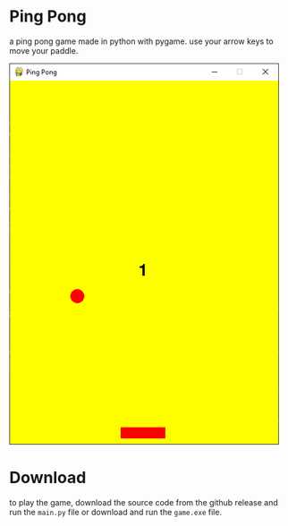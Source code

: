 # Ping Pong

a ping pong game made in python with pygame. use your arrow keys to move your paddle.

![game](image.png)

# Download
to play the game, download the source code from the github release and run the `main.py` file or download and run the `game.exe` file.
